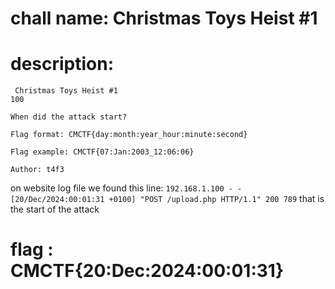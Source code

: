# chall name: Christmas Toys Heist #1 

# description: 
```
 Christmas Toys Heist #1
100

When did the attack start?

Flag format: CMCTF{day:month:year_hour:minute:second}

Flag example: CMCTF{07:Jan:2003_12:06:06}

Author: t4f3

```

on website log file we found this line:
``192.168.1.100 - - [20/Dec/2024:00:01:31 +0100] "POST /upload.php HTTP/1.1" 200 789``
that is the start of the attack
# flag : CMCTF{20:Dec:2024:00:01:31}


